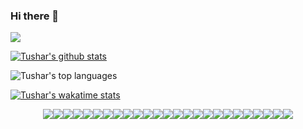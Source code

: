 ### Hi there 👋
![](https://komarev.com/ghpvc/?username=tushar2407&label=PROFILE+VIEWS&color=blue&style=plastic)

[![Tushar's github stats](https://github-readme-stats.vercel.app/api?username=tushar2407&theme=radical&show_icons=true)](https://github.com/tushar2407/github-readme-stats)

<!-- <img align="center" src="https://github-readme-stats.vercel.app/api/?username=tushar2407&show_icons=true&theme=dark" /> -->

![Tushar's top languages](https://github-readme-stats.vercel.app/api/top-langs/?username=tushar2407&theme=radical&layout=compact&show_icons=true)

<!-- <img align="center" src="https://github-readme-stats.vercel.app/api/top-langs/?username=tushar2407&theme=radical&layout=compact" /> -->


[![Tushar's wakatime stats](https://github-readme-stats.vercel.app/api/wakatime?username=tushar2407&theme=radical)](https://github.com/tushar2407/github-readme-stats)
<!--
<div style="display:flex; align-items:center; justify-content: center;">
<img height="32" width="32" style="margin:50px" src="https://cdn.jsdelivr.net/npm/simple-icons@v4/icons/angular.svg" />
<img height="32" width="32" style="margin:5px" src="https://cdn.jsdelivr.net/npm/simple-icons@v4/icons/django.svg" />
<img height="32" width="32" class="mar" src="https://cdn.jsdelivr.net/npm/simple-icons@v4/icons/flask.svg" />
<img height="32" width="32" class="mar" src="https://cdn.jsdelivr.net/npm/simple-icons@v4/icons/html5.svg" />
<img height="32" width="32" class="mar" src="https://cdn.jsdelivr.net/npm/simple-icons@v4/icons/css3.svg" />
<img height="32" width="32" class="mar" src="https://cdn.jsdelivr.net/npm/simple-icons@v4/icons/firebase.svg" />
<img height="32" width="32" class="mar" src="https://cdn.jsdelivr.net/npm/simple-icons@v4/icons/python.svg" />
<img height="32" width="32" class="mar" src="https://cdn.jsdelivr.net/npm/simple-icons@v4/icons/celery.svg" />
<img height="32" width="32" class="mar" src="https://cdn.jsdelivr.net/npm/simple-icons@v4/icons/heroku.svg" />
<img height="32" width="32" class="mar" src="https://cdn.jsdelivr.net/npm/simple-icons@v4/icons/postgresql.svg" />
<img height="32" width="32" class="mar" src="https://cdn.jsdelivr.net/npm/simple-icons@v4/icons/java.svg" />
<img height="32" width="32" class="mar" src="https://cdn.jsdelivr.net/npm/simple-icons@v4/icons/visualstudiocode.svg" />
</div>-->
<div style="display:flex; align-items:center; justify-content: center;">
<img src="https://img.shields.io/badge/typescript%20-%23007ACC.svg?&style=for-the-badge&logo=typescript&logoColor=white"/>
<img src="https://img.shields.io/badge/html5%20-%23E34F26.svg?&style=for-the-badge&logo=html5&logoColor=white"/>
<img src="https://img.shields.io/badge/css3%20-%231572B6.svg?&style=for-the-badge&logo=css3&logoColor=white"/>
<img src="https://img.shields.io/badge/python%20-%2314354C.svg?&style=for-the-badge&logo=python&logoColor=white"/>
<img src="https://img.shields.io/badge/c%20-%2300599C.svg?&style=for-the-badge&logo=c&logoColor=white"/>
<img src="https://img.shields.io/badge/c++%20-%2300599C.svg?&style=for-the-badge&logo=c%2B%2B&ogoColor=white"/>
<img src="https://img.shields.io/badge/java-%23ED8B00.svg?&style=for-the-badge&logo=java&logoColor=white"/>
<img src="https://img.shields.io/badge/markdown-%23000000.svg?&style=for-the-badge&logo=markdown&logoColor=white"/>
<img src="https://img.shields.io/badge/shell_script%20-%23121011.svg?&style=for-the-badge&logo=gnu-bash&logoColor=white"/>
<img src="https://img.shields.io/badge/latex%20-%23008080.svg?&style=for-the-badge&logo=latex&logoColor=white"/>
<img src="https://img.shields.io/badge/angular%20-%23DD0031.svg?&style=for-the-badge&logo=angular&logoColor=white"/>
<img src="https://img.shields.io/badge/bootstrap%20-%23563D7C.svg?&style=for-the-badge&logo=bootstrap&logoColor=white"/>
<img src="https://img.shields.io/badge/material%20ui%20-%230081CB.svg?&style=for-the-badge&logo=material-ui&logoColor=white"/>
<img src="https://img.shields.io/badge/django%20-%23092E20.svg?&style=for-the-badge&logo=django&logoColor=white"/>
<img src="https://img.shields.io/badge/flask%20-%23000.svg?&style=for-the-badge&logo=flask&logoColor=white"/>
<img src="https://img.shields.io/badge/git%20-%23F05033.svg?&style=for-the-badge&logo=git&logoColor=white"/>
<img src="https://img.shields.io/badge/gitlab%20-%23181717.svg?&style=for-the-badge&logo=gitlab&logoColor=white"/>
<img src="https://img.shields.io/badge/github%20-%23121011.svg?&style=for-the-badge&logo=github&logoColor=white"/>
<img src="https://img.shields.io/badge/AWS%20-%23FF9900.svg?&style=for-the-badge&logo=amazon-aws&logoColor=white"/>
<img src="https://img.shields.io/badge/heroku%20-%23430098.svg?&style=for-the-badge&logo=heroku&logoColor=white"/>
<img src="https://img.shields.io/badge/vercel%20-%23000000.svg?&style=for-the-badge&logo=vercel&logoColor=white"/>
<img src="https://img.shields.io/badge/firebase%20-%23039BE5.svg?&style=for-the-badge&logo=firebase"/>
<img src="https://img.shields.io/badge/nginx%20-%23009639.svg?&style=for-the-badge&logo=nginx&logoColor=white"/>
<img src ="https://img.shields.io/badge/postgres-%23316192.svg?&style=for-the-badge&logo=postgresql&logoColor=white"/>
<img src ="https://img.shields.io/badge/sqlite-%2307405e.svg?&style=for-the-badge&logo=sqlite&logoColor=white"/>
</div>

<!--
**tushar2407/tushar2407** is a ✨ _special_ ✨ repository because its `README.md` (this file) appears on your GitHub profile.

Here are some ideas to get you started:

- 🔭 I’m currently working on ...
- 🌱 I’m currently learning ...
- 👯 I’m looking to collaborate on ...
- 🤔 I’m looking for help with ...
- 💬 Ask me about ...
- 📫 How to reach me: ...
- 😄 Pronouns: ...
- ⚡ Fun fact: ...
-->

